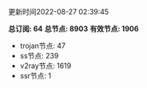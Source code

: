 更新时间2022-08-27 02:39:45

**总订阅: 64**
**总节点: 8903**
**有效节点: 1906**
- trojan节点: 47
- ss节点: 239
- v2ray节点: 1619
- ssr节点: 1
